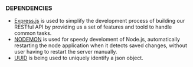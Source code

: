 ### DEPENDENCIES
- [Express.js](https://www.npmjs.com/package/express) is used to simplify the development process of building our RESTful API by providing us a set of features and toold to handle common tasks.
- [NODEMON](https://www.npmjs.com/package/nodemon) is used for speedy develoment of Node.js, automatically restarting the node application when it detects saved changes, without user having to restart the server manually.
- [UUID](https://www.npmjs.com/package/uuid) is being used to uniquely identify a json object.